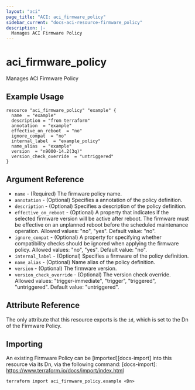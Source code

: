 ```yaml
---
layout: "aci"
page_title: "ACI: aci_firmware_policy"
sidebar_current: "docs-aci-resource-firmware_policy"
description: |-
  Manages ACI Firmware Policy
---
```


# aci_firmware_policy

Manages ACI Firmware Policy

## Example Usage

```hcl
resource "aci_firmware_policy" "example" {
  name  = "example"
  description = "from terraform"
  annotation  = "example"
  effective_on_reboot  = "no"
  ignore_compat  = "no"
  internal_label  = "example_policy"
  name_alias  = "example"
  version  = "n9000-14.2(3q)"
  version_check_override  = "untriggered"
}
```

## Argument Reference

- `name` - (Required) The firmware policy name.
- `annotation` - (Optional) Specifies a annotation of the policy definition.
- `description` - (Optional) Specifies a description of the policy definition.
- `effective_on_reboot` - (Optional) A property that indicates if the selected firmware version will be active after reboot. The firmware must be effective on an unplanned reboot before the scheduled maintenance operation. Allowed values: "no", "yes". Default value: "no".
- `ignore_compat` - (Optional) A property for specifying whether compatibility checks should be ignored when applying the firmware policy. Allowed values: "no", "yes". Default value: "no".
- `internal_label` - (Optional) Specifies a firmware of the policy definition. 
- `name_alias` - (Optional) Name alias of the policy definition. 
- `version` - (Optional) The firmware version.
- `version_check_override` - (Optional) The version check override.
  Allowed values: "trigger-immediate", "trigger", "triggered", "untriggered". Default value: "untriggered".

## Attribute Reference

The only attribute that this resource exports is the `id`, which is set to the
Dn of the Firmware Policy.

## Importing

An existing Firmware Policy can be [imported][docs-import] into this resource via its Dn, via the following command:
[docs-import]: https://www.terraform.io/docs/import/index.html

```
terraform import aci_firmware_policy.example <Dn>
```
